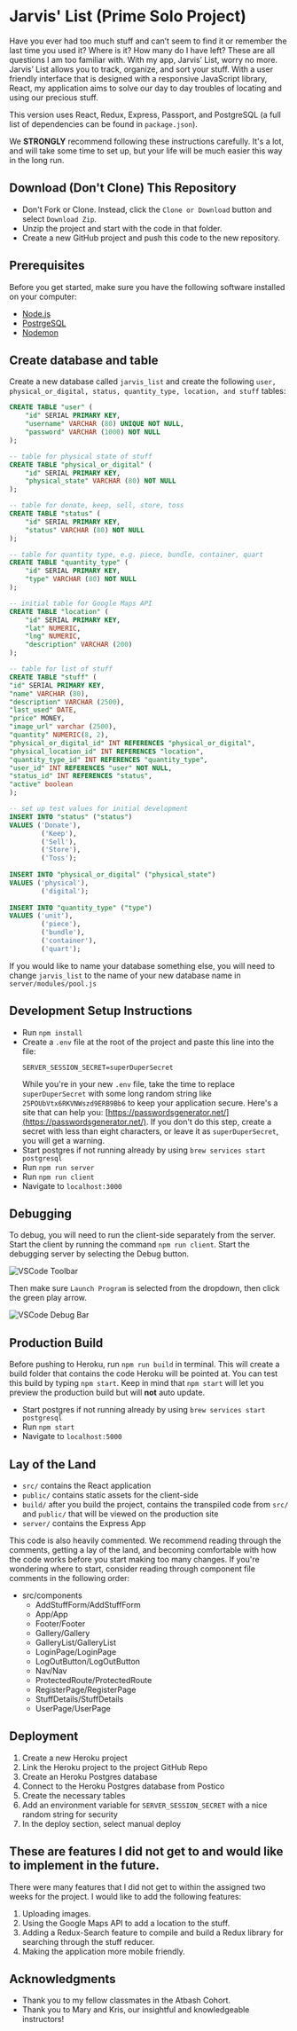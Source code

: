 # Jarvis' List (Prime Solo Project)

Have you ever had too much stuff and can’t seem to find it or remember the last time you used it? Where is it? How many do I have left? These are all questions I am too familiar with. With my app, Jarvis’ List, worry no more. Jarvis’ List allows you to track, organize, and sort your stuff. With a user friendly interface that is designed with a responsive JavaScript library, React, my application aims to solve our day to day troubles of locating and using our precious stuff.

This version uses React, Redux, Express, Passport, and PostgreSQL (a full list of dependencies can be found in `package.json`).

We **STRONGLY** recommend following these instructions carefully. It's a lot, and will take some time to set up, but your life will be much easier this way in the long run.

## Download (Don't Clone) This Repository

* Don't Fork or Clone. Instead, click the `Clone or Download` button and select `Download Zip`.
* Unzip the project and start with the code in that folder.
* Create a new GitHub project and push this code to the new repository.

## Prerequisites

Before you get started, make sure you have the following software installed on your computer:

- [Node.js](https://nodejs.org/en/)
- [PostrgeSQL](https://www.postgresql.org/)
- [Nodemon](https://nodemon.io/)

## Create database and table

Create a new database called `jarvis_list` and create the following `user, physical_or_digital, status, quantity_type, location, and stuff` tables:

```SQL
CREATE TABLE "user" (
    "id" SERIAL PRIMARY KEY,
    "username" VARCHAR (80) UNIQUE NOT NULL,
    "password" VARCHAR (1000) NOT NULL
);

-- table for physical state of stuff
CREATE TABLE "physical_or_digital" (
    "id" SERIAL PRIMARY KEY,
    "physical_state" VARCHAR (80) NOT NULL
);

-- table for donate, keep, sell, store, toss
CREATE TABLE "status" (
    "id" SERIAL PRIMARY KEY,
    "status" VARCHAR (80) NOT NULL
);

-- table for quantity type, e.g. piece, bundle, container, quart
CREATE TABLE "quantity_type" (
    "id" SERIAL PRIMARY KEY,
    "type" VARCHAR (80) NOT NULL
);

-- initial table for Google Maps API
CREATE TABLE "location" (
    "id" SERIAL PRIMARY KEY,
    "lat" NUMERIC,
    "lng" NUMERIC,
    "description" VARCHAR (200)
);

-- table for list of stuff
CREATE TABLE "stuff" (
"id" SERIAL PRIMARY KEY,
"name" VARCHAR (80),
"description" VARCHAR (2500),
"last_used" DATE,
"price" MONEY,
"image_url" varchar (2500),
"quantity" NUMERIC(8, 2),
"physical_or_digital_id" INT REFERENCES "physical_or_digital",
"physical_location_id" INT REFERENCES "location",
"quantity_type_id" INT REFERENCES "quantity_type",
"user_id" INT REFERENCES "user" NOT NULL,
"status_id" INT REFERENCES "status",
"active" boolean
);

-- set up test values for initial development
INSERT INTO "status" ("status") 
VALUES ('Donate'),
		('Keep'),
		('Sell'),
		('Store'),
		('Toss');
		
INSERT INTO "physical_or_digital" ("physical_state") 
VALUES ('physical'), 
		('digital');
		
INSERT INTO "quantity_type" ("type") 
VALUES ('unit'), 
		('piece'),
		('bundle'),
		('container'),
		('quart');
```

If you would like to name your database something else, you will need to change `jarvis_list` to the name of your new database name in `server/modules/pool.js`

## Development Setup Instructions

* Run `npm install`
* Create a `.env` file at the root of the project and paste this line into the file:
    ```
    SERVER_SESSION_SECRET=superDuperSecret
    ```
    While you're in your new `.env` file, take the time to replace `superDuperSecret` with some long random string like `25POUbVtx6RKVNWszd9ERB9Bb6` to keep your application secure. Here's a site that can help you: [https://passwordsgenerator.net/](https://passwordsgenerator.net/). If you don't do this step, create a secret with less than eight characters, or leave it as `superDuperSecret`, you will get a warning.
* Start postgres if not running already by using `brew services start postgresql`
* Run `npm run server`
* Run `npm run client`
* Navigate to `localhost:3000`

## Debugging

To debug, you will need to run the client-side separately from the server. Start the client by running the command `npm run client`. Start the debugging server by selecting the Debug button.

![VSCode Toolbar](documentation/images/vscode-toolbar.png)

Then make sure `Launch Program` is selected from the dropdown, then click the green play arrow.

![VSCode Debug Bar](documentation/images/vscode-debug-bar.png)


## Production Build

Before pushing to Heroku, run `npm run build` in terminal. This will create a build folder that contains the code Heroku will be pointed at. You can test this build by typing `npm start`. Keep in mind that `npm start` will let you preview the production build but will **not** auto update.

* Start postgres if not running already by using `brew services start postgresql`
* Run `npm start`
* Navigate to `localhost:5000`

## Lay of the Land

* `src/` contains the React application
* `public/` contains static assets for the client-side
* `build/` after you build the project, contains the transpiled code from `src/` and `public/` that will be viewed on the production site
* `server/` contains the Express App

This code is also heavily commented. We recommend reading through the comments, getting a lay of the land, and becoming comfortable with how the code works before you start making too many changes. If you're wondering where to start, consider reading through component file comments in the following order:

* src/components
  * AddStuffForm/AddStuffForm
  * App/App
  * Footer/Footer
  * Gallery/Gallery
  * GalleryList/GalleryList
  * LoginPage/LoginPage
  * LogOutButton/LogOutButton
  * Nav/Nav
  * ProtectedRoute/ProtectedRoute
  * RegisterPage/RegisterPage
  * StuffDetails/StuffDetails
  * UserPage/UserPage

## Deployment

1. Create a new Heroku project
1. Link the Heroku project to the project GitHub Repo
1. Create an Heroku Postgres database
1. Connect to the Heroku Postgres database from Postico
1. Create the necessary tables
1. Add an environment variable for `SERVER_SESSION_SECRET` with a nice random string for security
1. In the deploy section, select manual deploy

## These are features I did not get to and would like to implement in the future.
There were many features that I did not get to within the assigned two weeks for the project. I would like to add the following features:

1. Uploading images.
2. Using the Google Maps API to add a location to the stuff.
3. Adding a Redux-Search feature to compile and build a Redux library for searching through the stuff reducer.
4. Making the application more mobile friendly.

## Acknowledgments

* Thank you to my fellow classmates in the Atbash Cohort.
* Thank you to Mary and Kris, our insightful and knowledgeable instructors!
